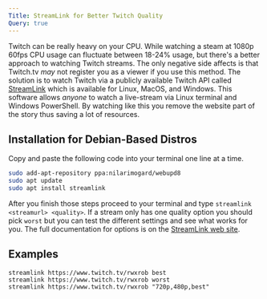 ```yaml
---
Title: StreamLink for Better Twitch Quality
Query: true
---
```


Twitch can be really heavy on your CPU. While watching a steam at 1080p 60fps CPU usage can fluctuate between 18-24% usage, but there's a better approach to watching Twitch streams. The only negative side affects is that Twitch.tv *may* not register you as a viewer if you use this method. The solution is to watch Twitch via a publicly available Twitch API called [StreamLink](https://streamlink.github.io/) which is available for Linux, MacOS, and Windows. This software allows *anyone* to watch a live-stream via Linux terminal and Windows PowerShell. By watching like this you remove the website part of the story thus saving a lot of resources. 

## Installation for Debian-Based Distros

Copy and paste the following code into your terminal one line at a time.

```sh
sudo add-apt-repository ppa:nilarimogard/webupd8
sudo apt update
sudo apt install streamlink
```

After you finish those steps proceed to your terminal and type `streamlink <streamurl> <quality>`. If a stream only has one quality option you should pick `worst` but you can test the different settings and see what works for you. The full documentation for options is on the [StreamLink web site](https://streamlink.github.io/cli.html#cmdoption-arg-stream).

## Examples

```
streamlink https://www.twitch.tv/rwxrob best  
streamlink https://www.twitch.tv/rwxrob worst
streamlink https://www.twitch.tv/rwxrob "720p,480p,best"
```

